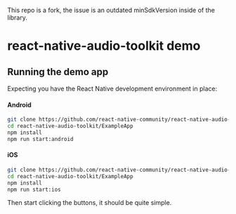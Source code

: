 This repo is a fork, the issue is an outdated minSdkVersion inside of the library.

# react-native-audio-toolkit demo

## Running the demo app

Expecting you have the React Native development environment in place:

#### Android

```sh
git clone https://github.com/react-native-community/react-native-audio-toolkit.git
cd react-native-audio-toolkit/ExampleApp
npm install
npm run start:android
```

#### iOS

```sh
git clone https://github.com/react-native-community/react-native-audio-toolkit.git
cd react-native-audio-toolkit/ExampleApp
npm install
npm run start:ios
```

Then start clicking the buttons, it should be quite simple.
